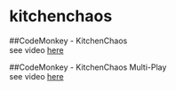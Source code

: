 # kitchenchaos

##CodeMonkey - KitchenChaos  
see video [here](https://www.youtube.com/watch?v=AmGSEH7QcDg)

##CodeMonkey - KitchenChaos Multi-Play  
see video [here](https://www.youtube.com/watch?v=7glCsF9fv3s&list=PLzDRvYVwl53sSmEcIgZyDzrc0Smpq_9fN)

